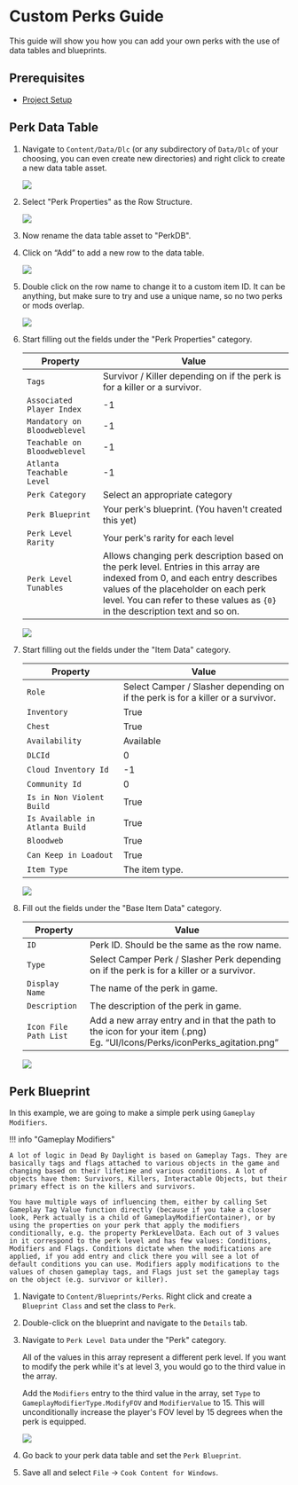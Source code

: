 # Custom Perks Guide

This guide will show you how you can add your own perks with the use of data tables and blueprints.

## Prerequisites

- [Project Setup](../../Development/UnrealEngine/ProjectSetup.md)

## Perk Data Table

1. Navigate to `Content/Data/Dlc` (or any subdirectory of `Data/Dlc` of your choosing, you can even create new directories) and right click to create a new data table asset.

    ![](https://media.discordapp.net/attachments/917649484450775061/934189728885010512/unknown.png)

2. Select "Perk Properties" as the Row Structure.

    ![](https://media.discordapp.net/attachments/917649484450775061/934188590706073650/unknown.png)

3. Now rename the data table asset to "PerkDB".
4. Click on “Add” to add a new row to the data table.

    ![](https://media.discordapp.net/attachments/917649484450775061/934189035033874552/unknown.png)

5. Double click on the row name to change it to a custom item ID. It can be anything, but make sure to try and use a unique name, so no two perks or mods overlap.

    ![](https://media.discordapp.net/attachments/917649484450775061/934208872829288488/unknown.png)

6. Start filling out the fields under the "Perk Properties" category.

    | Property | Value
    | --- | ----------- |
    | `Tags` | Survivor / Killer depending on if the perk is for a killer or a survivor.
    | `Associated Player Index` | -1
    | `Mandatory on Bloodweblevel` | -1
    | `Teachable on Bloodweblevel` | -1
    | `Atlanta Teachable Level` | -1
    | `Perk Category` | Select an appropriate category
    | `Perk Blueprint` | Your perk's blueprint. (You haven't created this yet)
    | `Perk Level Rarity` | Your perk's rarity for each level
    | `Perk Level Tunables` | Allows changing perk description based on the perk level. Entries in this array are indexed from 0, and each entry describes values of the placeholder on each perk level. You can refer to these values as `{0}` in the description text and so on.

    ![](https://media.discordapp.net/attachments/917649484450775061/934216465425502248/unknown.png)

7. Start filling out the fields under the "Item Data" category.

    | Property | Value
    | --- | ----------- |
    | `Role` | Select Camper / Slasher depending on if the perk is for a killer or a survivor.
    | `Inventory` | True
    | `Chest` | True
    | `Availability` | Available
    | `DLCId` | 0
    | `Cloud Inventory Id` | -1
    | `Community Id` | 0
    | `Is in Non Violent Build` | True
    | `Is Available in Atlanta Build` | True
    | `Bloodweb` | True
    | `Can Keep in Loadout` | True
    | `Item Type` | The item type.

    ![](https://media.discordapp.net/attachments/917649484450775061/934217760626573342/unknown.png)

8. Fill out the fields under the "Base Item Data" category.

    | Property | Value
    | --- | ----------- |
    | `ID` | Perk ID. Should be the same as the row name.
    | `Type` | Select Camper Perk / Slasher Perk depending on if the perk is for a killer or a survivor.
    | `Display Name` | The name of the perk in game.
    | `Description` | The description of the perk in game.
    | `Icon File Path List` | Add a new array entry and in that the path to the icon for your item (.png) <br>Eg. “UI/Icons/Perks/iconPerks_agitation.png”

    ![](https://media.discordapp.net/attachments/917649484450775061/919450838366289970/unknown.png)

## Perk Blueprint

In this example, we are going to make a simple perk using `Gameplay Modifiers`.

!!! info "Gameplay Modifiers"

    A lot of logic in Dead By Daylight is based on Gameplay Tags. They are basically tags and flags attached to various objects in the game and changing based on their lifetime and various conditions. A lot of objects have them: Survivors, Killers, Interactable Objects, but their primary effect is on the killers and survivors.

    You have multiple ways of influencing them, either by calling Set Gameplay Tag Value function directly (because if you take a closer look, Perk actually is a child of GameplayModifierContainer), or by using the properties on your perk that apply the modifiers conditionally, e.g. the property PerkLevelData. Each out of 3 values in it correspond to the perk level and has few values: Conditions, Modifiers and Flags. Conditions dictate when the modifications are applied, if you add entry and click there you will see a lot of default conditions you can use. Modifiers apply modifications to the values of chosen gameplay tags, and Flags just set the gameplay tags on the object (e.g. survivor or killer).

1. Navigate to `Content/Blueprints/Perks`. Right click and create a `Blueprint Class` and set the class to `Perk`. 
2. Double-click on the blueprint and navigate to the `Details` tab.
3. Navigate to `Perk Level Data` under the "Perk" category.

    All of the values in this array represent a different perk level. If you want to modify the perk while it's at level 3, you would go to the third value in the array.

    Add the `Modifiers` entry to the third value in the array, set `Type` to `GameplayModifierType.ModifyFOV` and `ModifierValue` to 15. This will unconditionally increase the player's FOV level by 15 degrees when the perk is equipped.

    ![](https://media.discordapp.net/attachments/917649484450775061/934225262885888070/unknown.png)

5. Go back to your perk data table and set the `Perk Blueprint`.
6. Save all and select `File` → `Cook Content for Windows`.